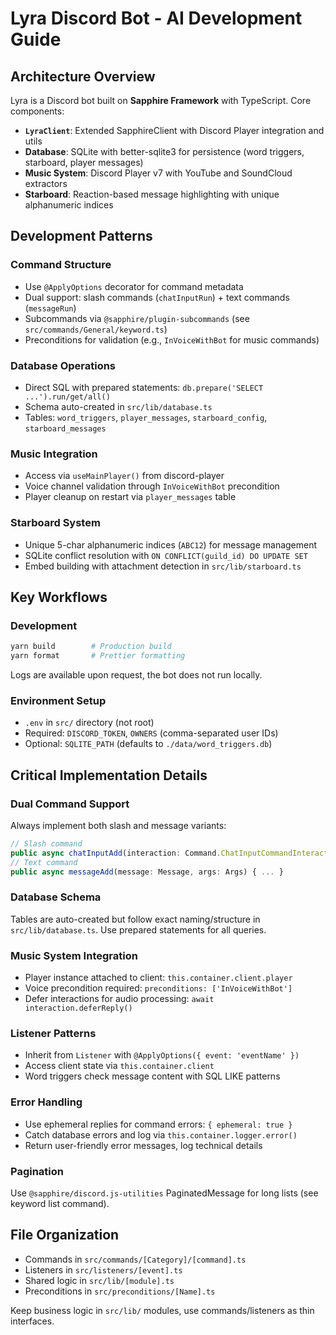 # Lyra Discord Bot - AI Development Guide

## Architecture Overview

Lyra is a Discord bot built on **Sapphire Framework** with TypeScript. Core components:

- **`LyraClient`**: Extended SapphireClient with Discord Player integration and utils
- **Database**: SQLite with better-sqlite3 for persistence (word triggers, starboard, player messages)
- **Music System**: Discord Player v7 with YouTube and SoundCloud extractors
- **Starboard**: Reaction-based message highlighting with unique alphanumeric indices

## Development Patterns

### Command Structure

- Use `@ApplyOptions` decorator for command metadata
- Dual support: slash commands (`chatInputRun`) + text commands (`messageRun`)
- Subcommands via `@sapphire/plugin-subcommands` (see `src/commands/General/keyword.ts`)
- Preconditions for validation (e.g., `InVoiceWithBot` for music commands)

### Database Operations

- Direct SQL with prepared statements: `db.prepare('SELECT ...').run/get/all()`
- Schema auto-created in `src/lib/database.ts`
- Tables: `word_triggers`, `player_messages`, `starboard_config`, `starboard_messages`

### Music Integration

- Access via `useMainPlayer()` from discord-player
- Voice channel validation through `InVoiceWithBot` precondition
- Player cleanup on restart via `player_messages` table

### Starboard System

- Unique 5-char alphanumeric indices (`ABC12`) for message management
- SQLite conflict resolution with `ON CONFLICT(guild_id) DO UPDATE SET`
- Embed building with attachment detection in `src/lib/starboard.ts`

## Key Workflows

### Development

```bash
yarn build        # Production build
yarn format       # Prettier formatting
```

Logs are available upon request, the bot does not run locally.

### Environment Setup

- `.env` in `src/` directory (not root)
- Required: `DISCORD_TOKEN`, `OWNERS` (comma-separated user IDs)
- Optional: `SQLITE_PATH` (defaults to `./data/word_triggers.db`)

## Critical Implementation Details

### Dual Command Support

Always implement both slash and message variants:

```typescript
// Slash command
public async chatInputAdd(interaction: Command.ChatInputCommandInteraction) { ... }
// Text command
public async messageAdd(message: Message, args: Args) { ... }
```

### Database Schema

Tables are auto-created but follow exact naming/structure in `src/lib/database.ts`. Use prepared statements for all queries.

### Music System Integration

- Player instance attached to client: `this.container.client.player`
- Voice precondition required: `preconditions: ['InVoiceWithBot']`
- Defer interactions for audio processing: `await interaction.deferReply()`

### Listener Patterns

- Inherit from `Listener` with `@ApplyOptions({ event: 'eventName' })`
- Access client state via `this.container.client`
- Word triggers check message content with SQL LIKE patterns

### Error Handling

- Use ephemeral replies for command errors: `{ ephemeral: true }`
- Catch database errors and log via `this.container.logger.error()`
- Return user-friendly error messages, log technical details

### Pagination

Use `@sapphire/discord.js-utilities` PaginatedMessage for long lists (see keyword list command).

## File Organization

- Commands in `src/commands/[Category]/[command].ts`
- Listeners in `src/listeners/[event].ts`
- Shared logic in `src/lib/[module].ts`
- Preconditions in `src/preconditions/[Name].ts`

Keep business logic in `src/lib/` modules, use commands/listeners as thin interfaces.
